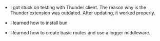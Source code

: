 - I got stuck on testing with Thunder client. The reason why is the Thunder extension was outdated. After updating, it worked properly.

- I learned how to install bun
- I learned how to create basic routes and use a logger middleware.
